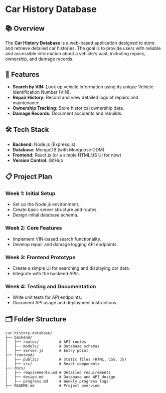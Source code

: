 # Car History Database  

## 📚 Overview  
The **Car History Database** is a web-based application designed to store and retrieve detailed car histories. The goal is to provide users with reliable and accessible information about a vehicle's past, including repairs, ownership, and damage records.  

## 🚀 Features  
- **Search by VIN:** Look up vehicle information using its unique Vehicle Identification Number (VIN).  
- **Repair History:** Record and view detailed logs of repairs and maintenance.  
- **Ownership Tracking:** Store historical ownership data.  
- **Damage Records:** Document accidents and rebuilds.  

## 🛠 Tech Stack  
- **Backend:** Node.js (Express.js)  
- **Database:** MongoDB (with Mongoose ODM)  
- **Frontend:** React.js (or a simple HTML/JS UI for now)  
- **Version Control:** GitHub  

## 📋 Project Plan  
### Week 1: Initial Setup  
- Set up the Node.js environment.  
- Create basic server structure and routes.  
- Design initial database schema.  

### Week 2: Core Features  
- Implement VIN-based search functionality.  
- Develop repair and damage logging API endpoints.  

### Week 3: Frontend Prototype  
- Create a simple UI for searching and displaying car data.  
- Integrate with the backend APIs.  

### Week 4: Testing and Documentation  
- Write unit tests for API endpoints.  
- Document API usage and deployment instructions.  

## 🗂 Folder Structure  
```plaintext
car-history-database/  
├── backend/  
│   ├── routes/         # API routes  
│   ├── models/         # Database schemas  
│   ├── server.js       # Entry point  
├── frontend/  
│   ├── public/         # Static files (HTML, CSS, JS)  
│   ├── src/            # React components  
├── docs/  
│   ├── requirements.md # Detailed requirements  
│   ├── design.md       # Database and API design  
│   ├── progress.md     # Weekly progress logs  
├── README.md           # Project overview  
